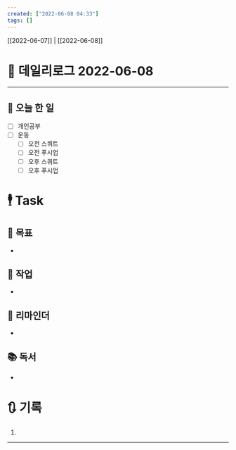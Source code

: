 ```yaml
---
created: ["2022-06-08 04:33"]
tags: []
---
```


[[2022-06-07]] | [[2022-06-08]]

# 📅 데일리로그  2022-06-08
---
## 🔷 오늘 한 일
- [ ] 개인공부
- [ ] 운동
	- [ ] 오전 스쿼트
	- [ ] 오전 푸시업
	- [ ] 오후 스쿼트
	- [ ] 오후 푸시업

# 🕴 Task
## 🎯 목표
-
 
## 🚀 작업
-
 
## 📕 리마인더
-
 
## 📚 독서
-
 

# 🔃 기록
1. 
---

